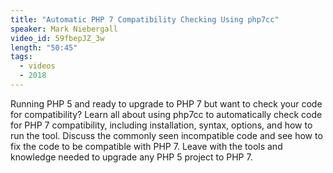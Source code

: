 ```yaml
---
title: "Automatic PHP 7 Compatibility Checking Using php7cc"
speaker: Mark Niebergall
video_id: 59fbepJZ_3w
length: "50:45"
tags:
  - videos
  - 2018
---
```


Running PHP 5 and ready to upgrade to PHP 7 but want to check your code for compatibility? Learn all about using php7cc to automatically check code for PHP 7 compatibility, including installation, syntax, options, and how to run the tool. Discuss the commonly seen incompatible code and see how to fix the code to be compatible with PHP 7. Leave with the tools and knowledge needed to upgrade any PHP 5 project to PHP 7.
